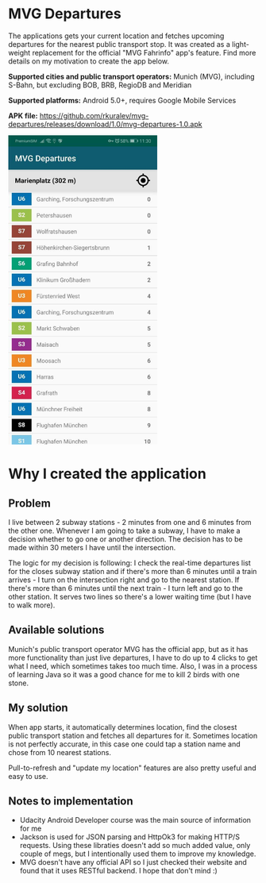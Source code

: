 # MVG Departures
The applications gets your current location and fetches upcoming departures for the nearest public transport stop.
It was created as a light-weight replacement for the official "MVG Fahrinfo" app's feature. Find more details on my motivation to create the app below.

**Supported cities and public transport operators:** Munich (MVG), including S-Bahn, but excluding BOB, BRB, RegioDB and Meridian

**Supported platforms:** Android 5.0+, requires Google Mobile Services

**APK file:** https://github.com/rkuralev/mvg-departures/releases/download/1.0/mvg-departures-1.0.apk

<img src="mvg-departures.jpg?raw=true" width="300" title="MVG Departures App Screenshot">

# Why I created the application
## Problem
I live between 2 subway stations - 2 minutes from one and 6 minutes from the other one. Whenever I am going to take a subway, 
I have to make a decision whether to go one or another direction. The decision has to be made within 30 meters I have until the intersection.

The logic for my decision is following: I check the real-time departures list for the closes subway station and if there's more than 6 minutes
until a train arrives - I turn on the intersection right and go to the nearest station. If there's more than 6 minutes until the next train - I turn left
and go to the other station. It serves two lines so there's a lower waiting time (but I have to walk more).
## Available solutions
Munich's public transport operator MVG has the official app, but as it has more functionality than just live departures, I have to do up to 4 clicks to get what I need, which sometimes takes too much time.
Also, I was in a process of learning Java so it was a good chance for me to kill 2 birds with one stone.
## My solution
When app starts, it automatically determines location, find the closest public transport station and fetches all departures for it.
Sometimes location is not perfectly accurate, in this case one could tap a station name and chose from 10 nearest stations.

Pull-to-refresh and "update my location" features are also pretty useful and easy to use.
## Notes to implementation
* Udacity Android Developer course was the main source of information for me
* Jackson is used for JSON parsing and HttpOk3 for making HTTP/S requests. 
Using these libraties doesn't add so much added value, only couple of megs, but I intentionally used them to improve my knowledge.
* MVG doesn't have any official API so I just checked their website and found that it uses RESTful backend. I hope that don't mind :)
